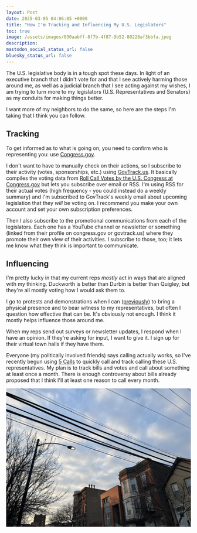 ```yaml
---
layout: Post
date: 2025-03-05 04:06:05 +0000
title: "How I'm Tracking and Influencing My U.S. Legislators"
toc: true
image: /assets/images/030aabff-8f7b-4f87-9b52-80228af3bbfa.jpeg
description: 
mastodon_social_status_url: false
bluesky_status_url: false
---
```



The U.S. legislative body is in a tough spot these days. In light of an executive branch that I didn't vote for and that I see actively harming those around me, as well as a judicial branch that I see acting against my wishes, I am trying to turn more to my legislators (U.S. Representatives and Senators) as my conduits for making things better.

I want more of my neighbors to do the same, so here are the steps I'm taking that I think you can follow.

## Tracking

To get informed as to what is going on, you need to confirm who is representing you: use [Congress.gov](https://www.congress.gov/members?q=%7B%22congress%22%3A119%7D).

I don't want to have to manually check on their actions, so I subscribe to their activity (votes, sponsorships, etc.) using [GovTrack.us](https://www.govtrack.us/list/sIqsJjPNxVLxfkEY). It basically compiles the voting data from [Roll Call Votes by the U.S. Congress at Congress.gov](https://www.congress.gov/roll-call-votes) but lets you subscribe over email or RSS. I'm using RSS for their actual votes (high frequency - you could instead do a weekly summary) and I'm subscribed to GovTrack's weekly email about upcoming legislation that they _will_ be voting on. I recommend you make your own account and set your own subscription preferences.

Then I also subscribe to the promotional communications from each of the legislators. Each one has a YouTube channel or newsletter or something (linked from their profile on congress.gov or govtrack.us) where they promote their own view of their activities. I subscribe to those, too; it lets me know what they think is important to communicate. 

## Influencing

I'm pretty lucky in that my current reps _mostly_ act in ways that are aligned with my thinking. Duckworth is better than Durbin is better than Quigley, but they're all mostly voting how I would ask them to.

I go to protests and demonstrations when I can ([previously](https://www.joshbeckman.org/blog/rallying-duckworth-and-durbin)) to bring a physical presence and to bear witness to my representatives, but often I question how effective that can be. It's obviously not enough. I think it mostly helps influence those around me.

When my reps send out surveys or newsletter updates, I respond when I have an opinion. If they're asking for input, I want to give it. I sign up for their virtual town halls if they have them.

Everyone (my politically involved friends) says calling actually works, so I've recently begun using [5 Calls](https://5calls.org/) to quickly call and track calling these U.S. representatives. My plan is to track bills and votes and call about something at least once a month. There is enough controversy about bills already proposed that I think I'll at least one reason to call every month.

![winter sky](/assets/images/030aabff-8f7b-4f87-9b52-80228af3bbfa.jpeg)
